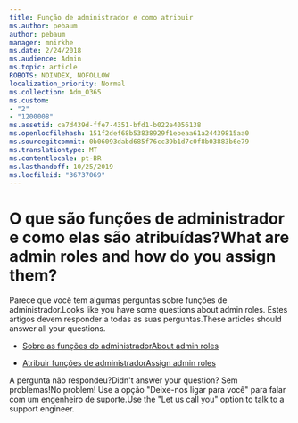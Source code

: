 ```yaml
---
title: Função de administrador e como atribuir
ms.author: pebaum
author: pebaum
manager: mnirkhe
ms.date: 2/24/2018
ms.audience: Admin
ms.topic: article
ROBOTS: NOINDEX, NOFOLLOW
localization_priority: Normal
ms.collection: Adm_O365
ms.custom:
- "2"
- "1200008"
ms.assetid: ca7d439d-ffe7-4351-bfd1-b022e4056138
ms.openlocfilehash: 151f2def68b53838929f1ebeaa61a24439815aa0
ms.sourcegitcommit: 0b06093dabd685f76cc39b1d7c0f8b03883b6e79
ms.translationtype: MT
ms.contentlocale: pt-BR
ms.lasthandoff: 10/25/2019
ms.locfileid: "36737069"
---
```

# <a name="what-are-admin-roles-and-how-do-you-assign-them"></a><span data-ttu-id="1d5f0-102">O que são funções de administrador e como elas são atribuídas?</span><span class="sxs-lookup"><span data-stu-id="1d5f0-102">What are admin roles and how do you assign them?</span></span>

<span data-ttu-id="1d5f0-103">Parece que você tem algumas perguntas sobre funções de administrador.</span><span class="sxs-lookup"><span data-stu-id="1d5f0-103">Looks like you have some questions about admin roles.</span></span> <span data-ttu-id="1d5f0-104">Estes artigos devem responder a todas as suas perguntas.</span><span class="sxs-lookup"><span data-stu-id="1d5f0-104">These articles should answer all your questions.</span></span>
  
- [<span data-ttu-id="1d5f0-105">Sobre as funções do administrador</span><span class="sxs-lookup"><span data-stu-id="1d5f0-105">About admin roles</span></span>](https://docs.microsoft.com/office365/admin/add-users/about-admin-roles)

- [<span data-ttu-id="1d5f0-106">Atribuir funções de administrador</span><span class="sxs-lookup"><span data-stu-id="1d5f0-106">Assign admin roles</span></span>](https://docs.microsoft.com/office365/admin/add-users/assign-admin-roles)

<span data-ttu-id="1d5f0-107">A pergunta não respondeu?</span><span class="sxs-lookup"><span data-stu-id="1d5f0-107">Didn't answer your question?</span></span> <span data-ttu-id="1d5f0-108">Sem problemas!</span><span class="sxs-lookup"><span data-stu-id="1d5f0-108">No problem!</span></span> <span data-ttu-id="1d5f0-109">Use a opção "Deixe-nos ligar para você" para falar com um engenheiro de suporte.</span><span class="sxs-lookup"><span data-stu-id="1d5f0-109">Use the "Let us call you" option to talk to a support engineer.</span></span>
  